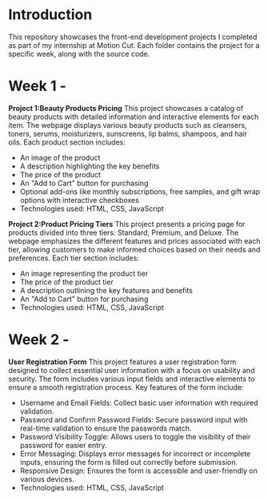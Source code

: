 # **Introduction**
This repository showcases the front-end development projects I completed as part of my internship at Motion Cut. Each folder contains the project for a specific week, along with the source code.

# **Week 1 -**
**Project 1:Beauty Products Pricing**
This project showcases a catalog of beauty products with detailed information and interactive elements for each item. The webpage displays various beauty products such as cleansers, toners, serums, moisturizers, sunscreens, lip balms, shampoos, and hair oils. Each product section includes:

* An image of the product
* A description highlighting the key benefits
* The price of the product
* An "Add to Cart" button for purchasing
* Optional add-ons like monthly subscriptions, free samples, and gift wrap options with interactive checkboxes
* Technologies used: HTML, CSS, JavaScript

**Project 2:Product Pricing Tiers**
This project presents a pricing page for products divided into three tiers: Standard, Premium, and Deluxe. The webpage emphasizes the different features and prices associated with each tier, allowing customers to make informed choices based on their needs and preferences. Each tier section includes:

* An image representing the product tier
* The price of the product tier
* A description outlining the key features and benefits
* An "Add to Cart" button for purchasing
* Technologies used: HTML, CSS, JavaScript
# **Week 2 -**
**User Registration Form**
This project features a user registration form designed to collect essential user information with a focus on usability and security. The form includes various input fields and interactive elements to ensure a smooth registration process. Key features of the form include:

* Username and Email Fields: Collect basic user information with required validation.
* Password and Confirm Password Fields: Secure password input with real-time validation to ensure the passwords match.
* Password Visibility Toggle: Allows users to toggle the visibility of their password for easier entry.
* Error Messaging: Displays error messages for incorrect or incomplete inputs, ensuring the form is filled out correctly before submission.
* Responsive Design: Ensures the form is accessible and user-friendly on various devices.
* Technologies used: HTML, CSS, JavaScript
